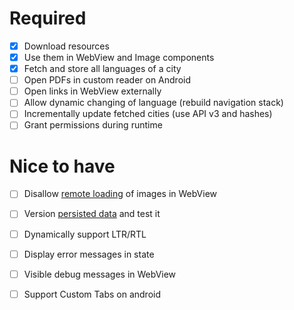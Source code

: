 # Required
- [x] Download resources
- [x] Use them in WebView and Image components 
- [x] Fetch and store all languages of a city
- [ ] Open PDFs in custom reader on Android
- [ ] Open links in WebView externally
- [ ] Allow dynamic changing of language (rebuild navigation stack)
- [ ] Incrementally update fetched cities (use API v3 and hashes)
- [ ] Grant permissions during runtime

# Nice to have
- [ ] Disallow [remote loading](https://www.html5rocks.com/en/tutorials/security/content-security-policy/
) of images in WebView
- [ ] Version [persisted data](https://github.com/rt2zz/redux-persist/blob/master/docs/migrations.md) and test it
- [ ] Dynamically support LTR/RTL
- [ ] Display error messages in state
- [ ] Visible debug messages in WebView
- [ ] Support Custom Tabs on android

